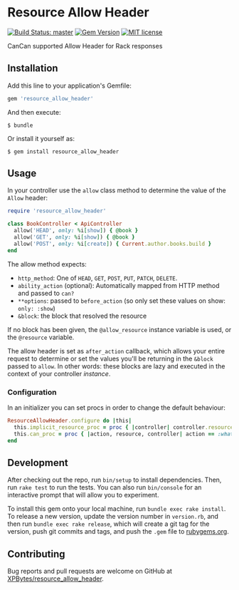 # Resource Allow Header

[![Build Status: master](https://travis-ci.com/XPBytes/resource_allow_header.svg)](https://travis-ci.com/XPBytes/resource_allow_header) 
[![Gem Version](https://badge.fury.io/rb/resource_allow_header.svg)](https://badge.fury.io/rb/resource_allow_header)
[![MIT license](http://img.shields.io/badge/license-MIT-brightgreen.svg)](http://opensource.org/licenses/MIT)

CanCan supported Allow Header for Rack responses

## Installation

Add this line to your application's Gemfile:

```ruby
gem 'resource_allow_header'
```

And then execute:

    $ bundle

Or install it yourself as:

    $ gem install resource_allow_header

## Usage

In your controller use the `allow` class method to determine the value of the `Allow` header:
```ruby
require 'resource_allow_header'

class BookController < ApiController
  allow('HEAD', only: %i[show]) { @book }
  allow('GET', only: %i[show]) { @book }
  allow('POST', only: %i[create]) { Current.author.books.build }
end
```

The allow method expects:
- `http_method`: One of `HEAD`, `GET`, `POST`, `PUT`, `PATCH`, `DELETE`.
- `ability_action` (optional): Automatically mapped from HTTP method and passed to `can?`
- `**options`: passed to `before_action` (so only set these values on show: `only: :show`)
- `&block`: the block that resolved the resource

If no block has been given, the `@allow_resource` instance variable is used, or the `@resource` variable.

The allow header is set as `after_action` callback, which allows your entire request to determine or set the
values you'll be returning in the `&block` passed to `allow`. In other words: these blocks are lazy and
executed in the context of your controller _instance_.

### Configuration

In an initializer you can set procs in order to change the default behaviour:

```ruby
ResourceAllowHeader.configure do |this|
  this.implicit_resource_proc = proc { |controller| controller.resource }
  this.can_proc = proc { |action, resource, controller| action == :whatever || controller.can?(action, resource) }
end
```

## Development

After checking out the repo, run `bin/setup` to install dependencies. Then, run `rake test` to run the tests. You can
also run `bin/console` for an interactive prompt that will allow you to experiment.

To install this gem onto your local machine, run `bundle exec rake install`. To release a new version, update the
version number in `version.rb`, and then run `bundle exec rake release`, which will create a git tag for the version,
push git commits and tags, and push the `.gem` file to [rubygems.org](https://rubygems.org).

## Contributing

Bug reports and pull requests are welcome on GitHub at [XPBytes/resource_allow_header](https://github.com/XPBytes/resource_allow_header).
